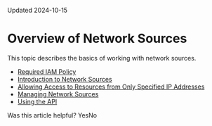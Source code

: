 Updated 2024-10-15
# Overview of Network Sources
This topic describes the basics of working with network sources.
  * [Required IAM Policy](https://docs.oracle.com/en-us/iaas/Content/Identity/networksources/Using_the_Console_to_Manage_Network_Sources.htm#one "Required IAM policy.")
  * [Introduction to Network Sources](https://docs.oracle.com/en-us/iaas/Content/Identity/networksources/Introduction_to_Network_Sources.htm#intronet "A network source is a set of defined IP addresses.")
  * [Allowing Access to Resources from Only Specified IP Addresses](https://docs.oracle.com/en-us/iaas/Content/Identity/networksources/Restricting_Access_to_Specific_IP_Addresses.htm#acres "Allow access to resouces from only specified IP addresses.")
  * [Managing Network Sources](https://docs.oracle.com/en-us/iaas/Content/Identity/networksources/Using_the_Console_to_Manage_Network_Sources.htm#Using "Manage network sources in IAM from the Console.")
  * [Using the API](https://docs.oracle.com/en-us/iaas/Content/Identity/networksources/Using_the_API.htm#Using2 "For information about using the API and signing requests, see REST API documentation and Security Credentials. For information about SDKs, see SDKs and the CLI.")


Was this article helpful?
YesNo

